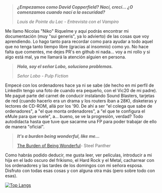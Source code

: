 <section> <blockquote> <p><strong><em>¿Empezamos como David Copperfield? Nací, crecí... ¿O comenzamos cuando nací a la oscuridad?</em></strong></p> <p><em>Louis de Pointe du Lac - Entrevista con el Vampiro</em></p> </blockquote> <p>Me llamo Nicolas "Niko" Riquelme y aquí podrás encontrar mi documentación (muy "sui generis", ya lo advierto) de las cosas que voy aprendiendo. Lo hago tanto para recordar como para ayudar a todo aquel que no tenga tanto tiempo libre (gracias al insomnio) como yo. No hace falta que comentes, me dejes PR's en github ni nada... voy a mi rollo y si algo está mal, ya me llamará la atención alguien en persona.</p> <blockquote> <p><strong><em>Hola, soy el señor Lobo, soluciono problemas.</em></strong></p> <p><em>Señor Lobo - Pulp Fiction</em></p> </blockquote> <p>Empecé con los ordenadores hace ya ni se sabe (de hecho en mi perfil de LinkedIn tengo una foto de cuando era pequeño, con el Vic20 de mi padre). Me pagué parte del carnet de conducir instalando Sound Blasters, tarjetas de red (cuando hacerlo era un drama y los routers iban a 28K), disketeras y lectores de CD-ROM, allá por los '90. De ahí a ser "el colega que sabe de ordenadores", a "el que monta ordenadores", a "el que te configura el eMule para que vuele", a... bueno, se ve la progresión, verdad? Todo autodidacta hasta que tuve que sacarme una FP para poder trabajar de ello de manera "oficial".</p> <blockquote> <p><strong><em>It's a burden being wonderful, like me...</em></strong></p> <p><a href="https://www.youtube.com/watch?v=F_sFafClcUk">The Burden of Being Wonderful</a>- Steel Panther</p> </blockquote> <p>Como habrás podido deducir, me gusta leer, ver películas, introducir a mi hija en el lado oscuro del frikismo, el Hard Rock y el Metal, cacharrear con los ordenadores y las tardes de los domingos con mi señora esposa. Disfruto con todas esas cosas y con alguna otra más (pero sobre todo con esas).</p> </section>

[![Top Langs](https://github-readme-stats.vercel.app/api/top-langs/?username=nianrici&layout=compact)](https://github.com/anuraghazra/github-readme-stats)
